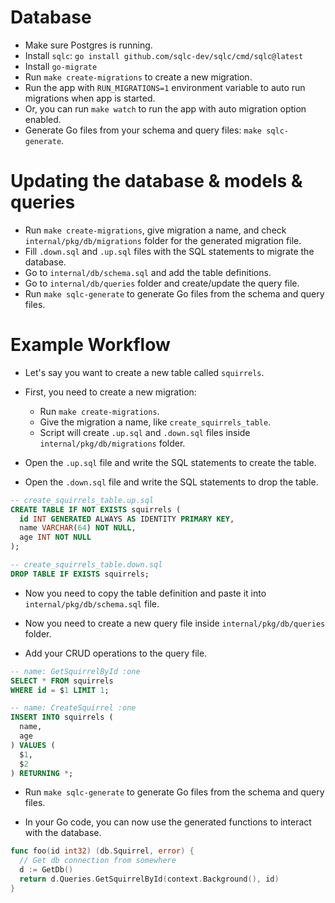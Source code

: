 # Database

- Make sure Postgres is running.
- Install `sqlc`: `go install github.com/sqlc-dev/sqlc/cmd/sqlc@latest`
- Install `go-migrate`
- Run `make create-migrations` to create a new migration.
- Run the app with `RUN_MIGRATIONS=1` environment variable to auto run migrations when app is started.
- Or, you can run `make watch` to run the app with auto migration option enabled.
- Generate Go files from your schema and query files: `make sqlc-generate`.

# Updating the database & models & queries

- Run `make create-migrations`, give migration a name, and check `internal/pkg/db/migrations` folder for the generated migration file.
- Fill `.down.sql` and `.up.sql` files with the SQL statements to migrate the database.
- Go to `internal/db/schema.sql` and add the table definitions.
- Go to `internal/db/queries` folder and create/update the query file.
- Run `make sqlc-generate` to generate Go files from the schema and query files.

# Example Workflow

- Let's say you want to create a new table called `squirrels`.
- First, you need to create a new migration:

  - Run `make create-migrations`.
  - Give the migration a name, like `create_squirrels_table`.
  - Script will create `.up.sql` and `.down.sql` files inside `internal/pkg/db/migrations` folder.

- Open the `.up.sql` file and write the SQL statements to create the table.
- Open the `.down.sql` file and write the SQL statements to drop the table.

```sql
-- create_squirrels_table.up.sql
CREATE TABLE IF NOT EXISTS squirrels (
  id INT GENERATED ALWAYS AS IDENTITY PRIMARY KEY,
  name VARCHAR(64) NOT NULL,
  age INT NOT NULL
);
```

```sql
-- create_squirrels_table.down.sql
DROP TABLE IF EXISTS squirrels;
```

- Now you need to copy the table definition and paste it into `internal/pkg/db/schema.sql` file.

- Now you need to create a new query file inside `internal/pkg/db/queries` folder.

- Add your CRUD operations to the query file.

```sql
-- name: GetSquirrelById :one
SELECT * FROM squirrels
WHERE id = $1 LIMIT 1;

-- name: CreateSquirrel :one
INSERT INTO squirrels (
  name,
  age
) VALUES (
  $1,
  $2
) RETURNING *;
```

- Run `make sqlc-generate` to generate Go files from the schema and query files.

- In your Go code, you can now use the generated functions to interact with the database.

```go
func foo(id int32) (db.Squirrel, error) {
  // Get db connection from somewhere
  d := GetDb()
  return d.Queries.GetSquirrelById(context.Background(), id)
}
```
